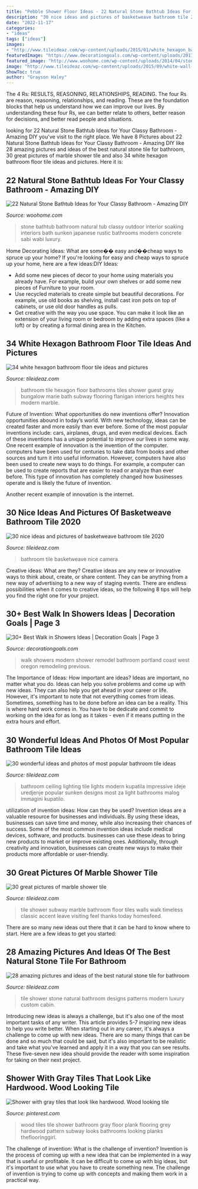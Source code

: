 ```yaml
---
title: "Pebble Shower Floor Ideas - 22 Natural Stone Bathtub Ideas For Your Classy Bathroom"
description: "30 nice ideas and pictures of basketweave bathroom tile 2020"
date: "2022-11-17"
categories:
- "ideas"
tags: ["ideas"]
images:
- "http://www.tileideaz.com/wp-content/uploads/2015/01/white_hexagon_bathroom_floor_tile_2.jpg"
featuredImage: "https://www.decorationgoals.com/wp-content/uploads/2017/02/Stylish-Walk-in-Shower.jpg"
featured_image: "http://www.woohome.com/wp-content/uploads/2014/04/stone-bathtub-design-ideas-21.jpg"
image: "http://www.tileideaz.com/wp-content/uploads/2015/09/white-wall-paint-decoration-modern-luxury-shower-cabin-great-natural-stone-patterns-shower-tile-ideas-with-wall-mounted.jpg"
ShowToc: true
author: "Grayson Haley"
---
```



The 4 Rs: RESULTS, REASONING, RELATIONSHIPS, READING.
The four Rs are reason, reasoning, relationships, and reading. These are the foundation blocks that help us understand how we can improve our lives. By understanding these four Rs, we can better relate to others, better reason for decisions, and better read people and situations.

	

		
looking for 22 Natural Stone Bathtub Ideas for Your Classy Bathroom - Amazing DIY you've visit to the right place. We have 8 Pictures about 22 Natural Stone Bathtub Ideas for Your Classy Bathroom - Amazing DIY like 28 amazing pictures and ideas of the best natural stone tile for bathroom, 30 great pictures of marble shower tile and also 34 white hexagon bathroom floor tile ideas and pictures. Here it is:
		
    
## 22 Natural Stone Bathtub Ideas For Your Classy Bathroom - Amazing DIY

<img loading=lazy src="http://www.woohome.com/wp-content/uploads/2014/04/stone-bathtub-design-ideas-21.jpg" onerror="this.onerror=null;this.src='https://tse2.mm.bing.net/th?id=OIP.v9kqVWikvJAyHlupZx65-AHaLH&amp;pid=15.1';" alt="22 Natural Stone Bathtub Ideas for Your Classy Bathroom - Amazing DIY">

_Source: woohome.com_

>stone bathtub bathroom natural tub classy outdoor interior soaking interiors bath sunken japanese rustic bathrooms modern concrete sabi wabi luxury. 

	

Home Decorating Ideas: What are some�� easy and��cheap ways to spruce up your home?
If you're looking for easy and cheap ways to spruce up your home, here are a few ideas:DIY Ideas: 
- Add some new pieces of decor to your home using materials you already have. For example, build your own shelves or add some new pieces of Furniture to your room. 
- Use recycled materials to create simple but beautiful decorations. For example, use old books as shelving, install cast iron pots on top of cabinets, or use old door handles as pulls. 
- Get creative with the way you use space. You can make it look like an extension of your living room or bedroom by adding extra spaces (like a loft) or by creating a formal dining area in the Kitchen.

    
## 34 White Hexagon Bathroom Floor Tile Ideas And Pictures

<img loading=lazy src="http://www.tileideaz.com/wp-content/uploads/2015/01/white_hexagon_bathroom_floor_tile_2.jpg" onerror="this.onerror=null;this.src='https://tse3.mm.bing.net/th?id=OIP.azvXItGCivcx5THd_0WpxAHaLH&amp;pid=15.1';" alt="34 white hexagon bathroom floor tile ideas and pictures">

_Source: tileideaz.com_

>bathroom tile hexagon floor bathrooms tiles shower guest gray bungalow marie bath subway flooring flanigan interiors heights hex modern marble. 

	

Future of Invention: What opportunities do new inventions offer?
Innovation opportunities abound in today’s world. With new technology, ideas can be created faster and more easily than ever before. Some of the most popular inventions include: cars, airplanes, drugs, and even medical devices. Each of these inventions has a unique potential to improve our lives in some way. 
One recent example of innovation is the invention of the computer. computers have been used for centuries to take data from books and other sources and turn it into useful information. However, computers have also been used to create new ways to do things. For example, a computer can be used to create reports that are easier to read or analyze than ever before. This type of innovation has completely changed how businesses operate and is likely the future of invention. 

Another recent example of innovation is the internet.

    
## 30 Nice Ideas And Pictures Of Basketweave Bathroom Tile 2020

<img loading=lazy src="https://www.tileideaz.com/wp-content/uploads/2015/09/DSC00104.jpg" onerror="this.onerror=null;this.src='https://tse1.mm.bing.net/th?id=OIP.19xQc6O9ftjFVxm5hPgfwwHaFj&amp;pid=15.1';" alt="30 nice ideas and pictures of basketweave bathroom tile 2020">

_Source: tileideaz.com_

>bathroom tile basketweave nice camera. 

	

Creative ideas: What are they?
Creative ideas are any new or innovative ways to think about, create, or share content. They can be anything from a new way of advertising to a new way of staging events. There are endless possibilities when it comes to creative ideas, so the following 8 tips will help you find the right one for your project.

    
## 30+ Best Walk In Showers Ideas | Decoration Goals | Page 3

<img loading=lazy src="https://www.decorationgoals.com/wp-content/uploads/2017/02/Stylish-Walk-in-Shower.jpg" onerror="this.onerror=null;this.src='https://tse2.mm.bing.net/th?id=OIP.rbIk4m4XaoG2wJTKoOtTnQHaKi&amp;pid=15.1';" alt="30+ Best Walk in Showers Ideas | Decoration Goals | Page 3">

_Source: decorationgoals.com_

>walk showers modern shower remodel bathroom portland coast west oregon remodeling previous. 

	

The Importance of Ideas: How important are ideas?
Ideas are important, no matter what you do. Ideas can help you solve problems and come up with new ideas. They can also help you get ahead in your career or life.
However, it's important to note that not everything comes from ideas. Sometimes, something has to be done before an idea can be a reality. This is where hard work comes in. You have to be dedicate and commit to working on the idea for as long as it takes - even if it means putting in the extra hours and effort.

    
## 30 Wonderful Ideas And Photos Of Most Popular Bathroom Tile Ideas

<img loading=lazy src="http://www.tileideaz.com/wp-content/uploads/2015/11/bathroom-tile1.jpg" onerror="this.onerror=null;this.src='https://tse4.mm.bing.net/th?id=OIP.XfeGBtgtOlT6blppQFKu2QHaJ3&amp;pid=15.1';" alt="30 wonderful ideas and photos of most popular bathroom tile ideas">

_Source: tileideaz.com_

>bathroom ceiling lighting tile lights modern kupatila impressive ideje uredjenje popular sunken designs most za light bathrooms malog immagini kupatilo. 

	

utilization of invention ideas: How can they be used?
Invention ideas are a valuable resource for businesses and individuals. By using these ideas, businesses can save time and money, while also increasing their chances of success. Some of the most common invention ideas include medical devices, software, and products. businesses can use these ideas to bring new products to market or improve existing ones. Additionally, through creativity and innovation, businesses can create new ways to make their products more affordable or user-friendly.

    
## 30 Great Pictures Of Marble Shower Tile

<img loading=lazy src="http://www.tileideaz.com/wp-content/uploads/2015/08/2141.jpg" onerror="this.onerror=null;this.src='https://tse1.mm.bing.net/th?id=OIP.hAgXoPKdgd2LPwOp3Ftc5wHaMN&amp;pid=15.1';" alt="30 great pictures of marble shower tile">

_Source: tileideaz.com_

>tile shower subway marble bathroom floor tiles walls walk timeless classic accent leave visiting feel thanks today homesfeed. 

	

There are so many new ideas out there that it can be hard to know where to start. Here are a few ideas to get you started: 

    
## 28 Amazing Pictures And Ideas Of The Best Natural Stone Tile For Bathroom

<img loading=lazy src="http://www.tileideaz.com/wp-content/uploads/2015/09/white-wall-paint-decoration-modern-luxury-shower-cabin-great-natural-stone-patterns-shower-tile-ideas-with-wall-mounted.jpg" onerror="this.onerror=null;this.src='https://tse2.mm.bing.net/th?id=OIP.XdPkGwbB2aSPf1T6V7SyAQHaJ4&amp;pid=15.1';" alt="28 amazing pictures and ideas of the best natural stone tile for bathroom">

_Source: tileideaz.com_

>tile shower stone natural bathroom designs patterns modern luxury custom cabin. 

	

Introducing new ideas is always a challenge, but it's also one of the most important tasks of any writer. This article provides 5-7 inspiring new ideas to help you write better.
When starting out in any career, it's always a challenge to come up with new ideas. There are so many things that can be done and so much that could be said, but it's also important to be realistic and take what you've learned and apply it in a way that you can see results. These five-seven new idea should provide the reader with some inspiration for taking on their next project.

    
## Shower With Gray Tiles That Look Like Hardwood. Wood Looking Tile

<img loading=lazy src="https://i.pinimg.com/736x/bc/1a/ab/bc1aab8cf7cf503afb612ea9ffbee98e.jpg" onerror="this.onerror=null;this.src='https://tse4.mm.bing.net/th?id=OIP.ryoIZVBLuV9359BKKGJ0wgHaNK&amp;pid=15.1';" alt="Shower with gray tiles that look like hardwood. Wood looking tile">

_Source: pinterest.com_

>wood tiles tile shower bathroom gray floor plank flooring grey hardwood pattern subway looks bathrooms looking planks theflooringgirl. 

	

The challenge of invention: What is the challenge of invention?
Invention is the process of coming up with a new idea that can be implemented in a way that is useful or profitable. It can be difficult to come up with big ideas, but it's important to use what you have to create something new. The challenge of invention is trying to come up with concepts and making them work in a practical way.

